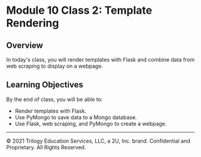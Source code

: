 # Module 10 Class 2: Template Rendering

## Overview

In today's class, you will render templates with Flask and combine data from web scraping to display on a webpage.

## Learning Objectives

By the end of class, you will be able to:

* Render templates with Flask.
* Use PyMongo to save data to a Mongo database.
* Use Flask, web scraping, and PyMongo to create a webpage.

- - -

© 2021 Trilogy Education Services, LLC, a 2U, Inc. brand.  Confidential and Proprietary.  All Rights Reserved.
